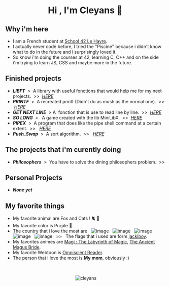<h1 align="center">Hi , I'm Cleyans 👋</h1>

<h2 align="left">Why i'm here</h3>

- I am a French student at [School 42 Le Havre](https://www.42lehavre.fr/).
- I actually never code before, I tried the "Piscine" because i didn't know what to do in the future and i surprisingly loved it.
- So know i'm doing the courses at 42, learning C, C++ and on the side i'm trying to learn JS, CSS and maybe more in the future.

<h2 align="left">Finished projects</h2>

- **_LIBFT_**&nbsp; > &nbsp;A library with useful fonctions that would help me for my next projects.&nbsp; >> &nbsp;_[HERE](https://github.com/Cleyans/Libft)_
- **_PRINTF_**&nbsp; > &nbsp;A recreated printf (Didn't do as mush as the normal one).&nbsp; >> &nbsp;_[HERE](https://github.com/Cleyans/Printf)_
- **_GET NEXT LINE_**&nbsp; > A &nbsp;fonction that is use to read line by line.&nbsp; >> &nbsp;_[HERE](https://github.com/Cleyans/GetNextLine)_
- **_SO LONG_**&nbsp; > &nbsp; A game created with the lib MiniLibX.&nbsp; >> &nbsp;_[HERE](https://github.com/Cleyans/SoLong)_
- **_PIPEX_**&nbsp; > &nbsp;A program that does like the pipe shell command at a certain extent.&nbsp; >> &nbsp; _[HERE](https://github.com/Cleyans/Pipex)_
- **_Push_Swap_**&nbsp; > &nbsp;A sort algorithm.&nbsp; >> &nbsp; _[HERE](git@github.com:Cleyans/Push-swap.git)_

<h2>The projects that i'm curently doing</h2>

- **_Philosophers_**&nbsp; > &nbsp;You have to solve the dining philosophers problem.&nbsp; >>

<h2>Personal Projects</h2>

- **_None yet_**

<h2>My favorite things</h2>

- My favorite animal are Fox and Cats ! 🐈 🦊
- My favorite color is Purple 💜
- The country that i love the most are &nbsp; ![image](https://github.com/Cleyans/Cleyans/assets/138831731/4328cb6a-c926-4267-86a2-fc4bb2ed218a) &nbsp; ![image](https://github.com/Cleyans/Cleyans/assets/138831731/a0507243-f1d9-4cc1-959f-02a60d8ae4f6) &nbsp; ![image](https://github.com/Cleyans/Cleyans/assets/138831731/ee4f3ccc-844d-4718-83b0-b86dfeb41831) &nbsp; ![image](https://github.com/Cleyans/Cleyans/assets/138831731/bd171dac-6af5-4faf-8ea4-699e9283afa3) &nbsp; ![image](https://github.com/Cleyans/Cleyans/assets/138831731/6bab0d59-ae5e-4226-a2ed-5745f6033df1) &nbsp; >> &nbsp; The flags that i used are form [jackiboy](https://github.com/jackiboy).
- My favorites animes are [Magi : The Labyrinth of Magic](https://www.nautiljon.com/animes/magi+-+the+labyrinth+of+magic.html), [The Ancient Magus Bride](https://www.nautiljon.com/mangas/the+ancient+magus+bride.html).
- My favorite Webtoon is [Omniscient Reader](https://www.webtoons.com/en/action/omniscient-reader/list?title_no=2154).
- The person that i love the most is **My mom**, obviously :)
<p>
  &nbsp;
</p>
<p align="center">&nbsp;<img align="center" src="https://github-readme-stats.vercel.app/api?username=cleyans&show_icons=true&locale=en" alt="cleyans" /></p>
<p>
&nbsp;
</p>

